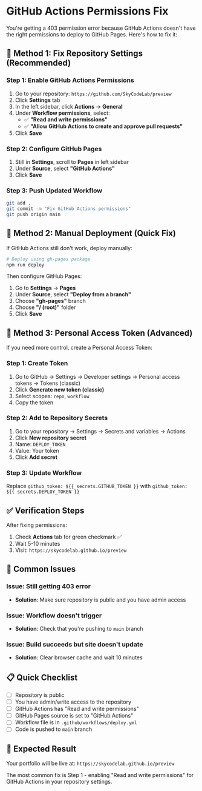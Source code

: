 # GitHub Actions Permissions Fix

You're getting a 403 permission error because GitHub Actions doesn't have the right permissions to deploy to GitHub Pages. Here's how to fix it:

## 🔧 **Method 1: Fix Repository Settings (Recommended)**

### Step 1: Enable GitHub Actions Permissions
1. Go to your repository: `https://github.com/SkyCodeLab/preview`
2. Click **Settings** tab
3. In the left sidebar, click **Actions** → **General**
4. Under **Workflow permissions**, select:
   - ✅ **"Read and write permissions"**
   - ✅ **"Allow GitHub Actions to create and approve pull requests"**
5. Click **Save**

### Step 2: Configure GitHub Pages
1. Still in **Settings**, scroll to **Pages** in left sidebar
2. Under **Source**, select **"GitHub Actions"**
3. Click **Save**

### Step 3: Push Updated Workflow
```bash
git add .
git commit -m "Fix GitHub Actions permissions"
git push origin main
```

## 🔧 **Method 2: Manual Deployment (Quick Fix)**

If GitHub Actions still don't work, deploy manually:

```bash
# Deploy using gh-pages package
npm run deploy
```

Then configure GitHub Pages:
1. Go to **Settings** → **Pages**
2. Under **Source**, select **"Deploy from a branch"**
3. Choose **"gh-pages"** branch
4. Choose **"/ (root)"** folder
5. Click **Save**

## 🔧 **Method 3: Personal Access Token (Advanced)**

If you need more control, create a Personal Access Token:

### Step 1: Create Token
1. Go to GitHub → Settings → Developer settings → Personal access tokens → Tokens (classic)
2. Click **Generate new token (classic)**
3. Select scopes: `repo`, `workflow`
4. Copy the token

### Step 2: Add to Repository Secrets
1. Go to your repository → Settings → Secrets and variables → Actions
2. Click **New repository secret**
3. Name: `DEPLOY_TOKEN`
4. Value: Your token
5. Click **Add secret**

### Step 3: Update Workflow
Replace `github_token: ${{ secrets.GITHUB_TOKEN }}` with `github_token: ${{ secrets.DEPLOY_TOKEN }}`

## ✅ **Verification Steps**

After fixing permissions:
1. Check **Actions** tab for green checkmark ✅
2. Wait 5-10 minutes
3. Visit: `https://skycodelab.github.io/preview`

## 🚨 **Common Issues**

### Issue: Still getting 403 error
- **Solution**: Make sure repository is public and you have admin access

### Issue: Workflow doesn't trigger
- **Solution**: Check that you're pushing to `main` branch

### Issue: Build succeeds but site doesn't update
- **Solution**: Clear browser cache and wait 10 minutes

## 📋 **Quick Checklist**

- [ ] Repository is public
- [ ] You have admin/write access to the repository
- [ ] GitHub Actions has "Read and write permissions"
- [ ] GitHub Pages source is set to "GitHub Actions"
- [ ] Workflow file is in `.github/workflows/deploy.yml`
- [ ] Code is pushed to `main` branch

## 🎯 **Expected Result**

Your portfolio will be live at: `https://skycodelab.github.io/preview`

The most common fix is Step 1 - enabling "Read and write permissions" for GitHub Actions in your repository settings.